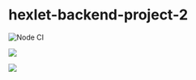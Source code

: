 # hexlet-backend-project-2

![Node CI](https://github.com/eifory/backend-project-lvl2/workflows/Node%20CI/badge.svg?branch=master)

<p>
  <a href="https://codeclimate.com/github/eifory/backend-project-lvl2/maintainability"><img src="https://api. codeclimate.com/v1/badges/023fbddbc8c9c9e246f7/maintainability" />
  </a>
</p>
<p>
  <a href="https://codeclimate.com/github/eifory/backend-project-lvl2/test_coverage"><img src="https://api.codeclimate.com/v1/badges/023fbddbc8c9c9e246f7/test_coverage" />
  </a>
</p>

